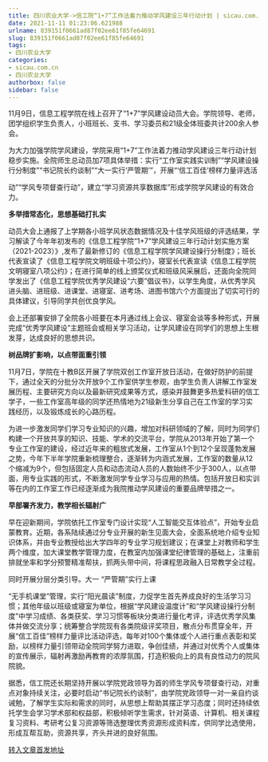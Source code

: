 ```yaml
---
title: 四川农业大学->信工院“1+7”工作法着力推动学风建设三年行动计划 | sicau.com.cn
date: 2021-11-11 01:23:06.621988
urlname: 839151f0661ad87f02ee61f85fe64691
slug: 839151f0661ad87f02ee61f85fe64691
tags: 
- 四川农业大学
categories:
- sicau.com.cn
- 四川农业大学
authorbox: false
sidebar: false
---
```

11月9日，信息工程学院在线上召开了“1+7”学风建设动员大会。学院领导、老师，团学组织学生负责人，小班班长、支书、学习委员和21级全体班委共计200余人参会。

为大力加强学院学风建设，学院采用“1+7”工作法着力推动学风建设三年行动计划稳步实施。全院师生总动员加7项具体举措：实行“工作室实践实训制”“学风建设操行分制度”“书记院长约谈制”“大一实行‘严管期’”，开展“‘信工百佳’榜样力量评选活
<!--more-->
动”“学风专项督查行动”，建立“学习资源共享数据库”形成学院学风建设的有效合力。

**多举措常态化，思想基础打扎实**

动员大会上通报了上学期各小班学风状态数据情况及十佳学风班级的评选结果，学习解读了今年年初发布的《信息工程学院“1+7”学风建设三年行动计划实施方案（2021-2023）》,发布了最新修订的《信息工程学院学风建设操行分制度》；班长代表宣读了《信息工程学院文明班级十项公约》，寝室长代表宣读《信息工程学院文明寝室八项公约》；在进行简单的线上颁奖仪式和班级风采展后，还面向全院同学发出了《信息工程学院优秀学风建设“六要”倡议书》，以学生角度，从优秀学风进头脑、进班级、进课堂、进寝室、进考场、进图书馆六个方面提出了切实可行的具体建议，引导同学共创优良学风。

会上还部署安排了全院各小班要在本月通过线上会议、寝室会谈等多种形式，开展完成“优秀学风建设”主题班会或相关学习活动，让学风建设在同学们的思想上生根发芽，达成良好的思想共识。

**树品牌扩影响，以点带面重引领**

11月7日，学院在十教B区开展了学院双创工作室开放日活动，在做好防护的前提下，通过全天的分批分次开放9个工作室供学生参观，由学生负责人讲解工作室发展历程、主要研究方向以及最新研究成果等方式，感染并鼓舞更多热爱科研的信工学子，一些工作室高年级的同学还热情地为21级新生分享自己在工作室的学习实践经历，以及锻炼成长的心路历程。

为进一步激发同学们学习专业知识的兴趣，增加对科研领域的了解，同时为同学们构建一个开放共享的知识、技能、学术的交流平台，学院从2013年开始了第一个专业工作室的建设，经过近年来的粗放式发展，工作室从1个到12个呈现蓬勃发展之势，今年下半年学院重新梳理整合，逐渐转为内涵式发展，工作室的数量从12个缩减为9个，但包括固定人员和动态流动人员的人数始终不少于300人，以点带面，用专业实践的形式，不断激发同学专业学习与应用的热情。包括开放日和实训等在内的工作室工作已经逐渐成为我院推动学风建设的重要品牌举措之一。

**早部署齐发力，教学相长辐射广**

早在迎新期间，学院依托工作室专门设计实现“人工智能交互体验点”，开始专业启蒙教育。近期，各系陆续通过分专业开展的新生见面大会，全面系统地介绍专业知识体系，并由专业教授给出大学四年的专业学习规划建议；在课堂上对教师和学生两个维度，加大课堂教学管理力度，在教室内加强课堂纪律管理的基础上，注重前排就坐率和学分预警精准帮扶，抓两头带中间，将课程思政融入日常教学全过程。

同时开展分层分类引导。大一 “严管期”实行上课

“无手机课堂”管理，实行“阳光晨读”制度，力促学生首先养成良好的生活学习习惯；其他年级以班级或寝室为单位，根据“学风建设温度计”和“学风建设操行分制度”中学习成绩、各类获奖、学习习惯等板块分类进行量化考评，评选优秀学风集体并做交流分享；统筹整合学院现有各类院级评奖项目，散点分布贯穿全年，开展“信工百佳”榜样力量评比活动评选，每年对100个集体或个人进行重点表彰和奖励，以榜样力量引领带动全院同学努力进取，争创佳绩，并通过对优秀个人或集体的宣传展示，辐射再激励再教育的浓厚氛围，打造积极向上的具有良性动力的院风院貌。

据悉，信工院还长期坚持开展以学院党政领导为首的师生学风专项督查行动，对重点对象持续关注，必要时启动“书记院长约谈制”，由学院党政领导一对一亲自约谈诫勉，了解学生实际和需求的同时，从思想上帮助其摆正学习态度；同时还持续依托学生会学习学术部和权益部，积极倾听学生需求，针对英语、计算机、相关课程复习资料、考研考公复习资源等筛选整理优秀资源形成资料库，供同学比选使用，形成互帮互助，资源共享，齐头并进的良好氛围。



[转入文章首发地址](https://news.sicau.edu.cn/info/1078/65396.htm)